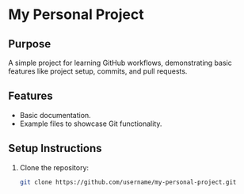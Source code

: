 # My Personal Project
## Purpose
A simple project for learning GitHub workflows, demonstrating basic features like project setup, commits, and pull requests.  

## Features
- Basic documentation.
- Example files to showcase Git functionality.  

## Setup Instructions
1. Clone the repository:  
   ```bash
   git clone https://github.com/username/my-personal-project.git
